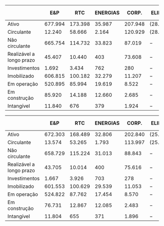 | |E&P|RTC|ENERGIAS|CORP.|ELIMIN.|CONSOLI-DADO|
|---|---|---|---|---|---|---|
|Ativo|677.994|173.398|35.987|207.948|(28.035)|1.067.292|
|Circulante|12.240|58.666|2.164|120.929|(28.035)|165.964|
|Não circulante|665.754|114.732|33.823|87.019|−|901.328|
|Realizável a longo prazo|45.407|10.440|403|73.608|−|129.858|
|Investimentos|1.692|3.434|762|280|−|6.168|
|Imobilizado|606.815|100.182|32.279|11.207|−|750.483|
|Em operação|520.895|85.994|19.619|8.522|−|635.030|
|Em construção|85.920|14.188|12.660|2.685|−|115.453|
|Intangível|11.840|676|379|1.924|−|14.819|

| |E&P|RTC|ENERGIAS|CORP.|ELIMIN.|CONSOLI-DADO|
|---|---|---|---|---|---|---|
|Ativo|672.303|168.489|32.806|202.840|(25.550)|1.050.888|
|Circulante|13.574|53.265|1.793|113.997|(25.550)|157.079|
|Não circulante|658.729|115.224|31.013|88.843|−|893.809|
|Realizável a longo prazo|43.705|10.014|400|75.616|−|129.735|
|Investimentos|1.667|3.926|703|278|−|6.574|
|Imobilizado|601.553|100.629|29.539|11.053|−|742.774|
|Em operação|524.822|87.762|17.454|8.570|−|638.608|
|Em construção|76.731|12.867|12.085|2.483|−|104.166|
|Intangível|11.804|655|371|1.896|−|14.726|